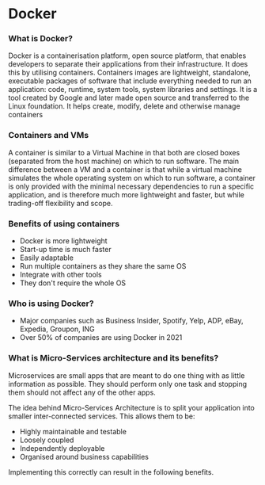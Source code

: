 # Docker
### What is Docker?
Docker is a containerisation platform, open source platform, that enables developers to separate their applications from their infrastructure. It does this by utilising containers.
Containers images are lightweight, standalone, executable packages of software that include everything needed to run an application: code, runtime, system tools, system libraries and settings.
It  is a tool created by Google and later made open source and transferred to the Linux foundation. It helps create, modify, delete and otherwise manage containers

### Containers and VMs
A container is similar to a Virtual Machine in that both are closed boxes (separated from the host machine) on which to run software. The main difference between a VM and a container is that while a virtual machine simulates the whole operating system on which to run software, a container is only provided with the minimal necessary dependencies to run a specific application, and is therefore much more lightweight and faster, but while trading-off flexibility and scope.

### Benefits of using containers
- Docker is more lightweight
- Start-up time is much faster
- Easily adaptable
- Run multiple containers as they share the same OS
- Integrate with other tools
- They don't require the whole OS

### Who is using Docker?
- Major companies such as Business Insider, Spotify, Yelp, ADP, eBay, Expedia, Groupon, ING
- Over 50% of companies are using Docker in 2021

### What is Micro-Services architecture and its benefits?
Microservices are small apps that are meant to do one thing with as little information as possible.
They should perform only one task and stopping them should not affect any of the other apps.

The idea behind Micro-Services Architecture is to split your application into smaller inter-connected services. This allows them to be:
- Highly maintainable and testable
- Loosely coupled
- Independently deployable
- Organised around business capabilities

Implementing this correctly can result in the following benefits.